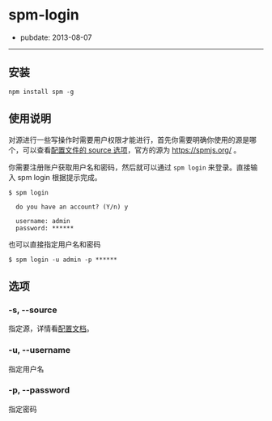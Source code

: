 # spm-login

- pubdate: 2013-08-07

-----------

## 安装

```
npm install spm -g
```

## 使用说明

对源进行一些写操作时需要用户权限才能进行，首先你需要明确你使用的源是哪个，可以查看[配置文件的 source 选项]()，官方的源为 https://spmjs.org/ 。

你需要注册账户获取用户名和密码，然后就可以通过 `spm login` 来登录。直接输入 spm login 根据提示完成。

```
$ spm login

  do you have an account? (Y/n) y

  username: admin
  password: ******
```

也可以直接指定用户名和密码

```
$ spm login -u admin -p ******
```

## 选项

### -s, --source

指定源，详情看[配置文档]()。

### -u, --username

指定用户名

### -p, --password

指定密码